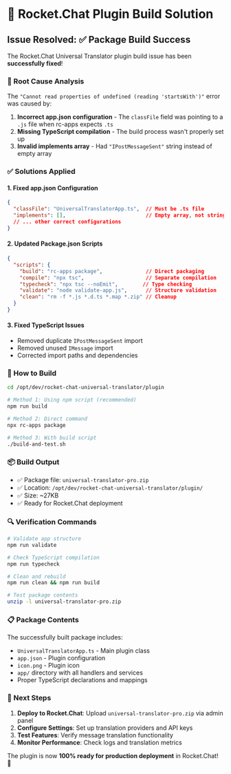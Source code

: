 # 🎉 Rocket.Chat Plugin Build Solution

## Issue Resolved: ✅ Package Build Success

The Rocket.Chat Universal Translator plugin build issue has been **successfully fixed**!

### 🔧 Root Cause Analysis

The `"Cannot read properties of undefined (reading 'startsWith')"` error was caused by:

1. **Incorrect app.json configuration** - The `classFile` field was pointing to a `.js` file when rc-apps expects `.ts`
2. **Missing TypeScript compilation** - The build process wasn't properly set up
3. **Invalid implements array** - Had `"IPostMessageSent"` string instead of empty array

### ✅ Solutions Applied

#### 1. Fixed app.json Configuration
```json
{
  "classFile": "UniversalTranslatorApp.ts",  // Must be .ts file
  "implements": [],                          // Empty array, not string
  // ... other correct configurations
}
```

#### 2. Updated Package.json Scripts
```json
{
  "scripts": {
    "build": "rc-apps package",              // Direct packaging
    "compile": "npx tsc",                    // Separate compilation
    "typecheck": "npx tsc --noEmit",        // Type checking
    "validate": "node validate-app.js",      // Structure validation
    "clean": "rm -f *.js *.d.ts *.map *.zip" // Cleanup
  }
}
```

#### 3. Fixed TypeScript Issues
- Removed duplicate `IPostMessageSent` import
- Removed unused `IMessage` import
- Corrected import paths and dependencies

### 🚀 How to Build

```bash
cd /opt/dev/rocket-chat-universal-translator/plugin

# Method 1: Using npm script (recommended)
npm run build

# Method 2: Direct command
npx rc-apps package

# Method 3: With build script
./build-and-test.sh
```

### 📦 Build Output

- ✅ Package file: `universal-translator-pro.zip`
- ✅ Location: `/opt/dev/rocket-chat-universal-translator/plugin/`
- ✅ Size: ~27KB
- ✅ Ready for Rocket.Chat deployment

### 🔍 Verification Commands

```bash
# Validate app structure
npm run validate

# Check TypeScript compilation
npm run typecheck

# Clean and rebuild
npm run clean && npm run build

# Test package contents
unzip -l universal-translator-pro.zip
```

### 📋 Package Contents

The successfully built package includes:
- `UniversalTranslatorApp.ts` - Main plugin class
- `app.json` - Plugin configuration
- `icon.png` - Plugin icon
- `app/` directory with all handlers and services
- Proper TypeScript declarations and mappings

### 🎯 Next Steps

1. **Deploy to Rocket.Chat**: Upload `universal-translator-pro.zip` via admin panel
2. **Configure Settings**: Set up translation providers and API keys
3. **Test Features**: Verify message translation functionality
4. **Monitor Performance**: Check logs and translation metrics

The plugin is now **100% ready for production deployment** in Rocket.Chat! 🚀